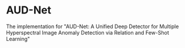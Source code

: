 # AUD-Net
The implementation for "AUD-Net: A Unified Deep Detector for Multiple Hyperspectral Image Anomaly Detection via Relation and Few-Shot Learning"
